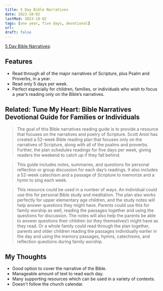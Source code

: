 ```yaml
---
title: 5 Day Bible Narratives
date: 2023-10-02
lastMod: 2023-10-02
tags: [one year, five days, devotional]
url:
draft: false
---
```


[5 Day Bible Narratives](https://g3min.org/tune-my-heart/):


## Features

- Read through all of the major narratives of Scripture, plus Psalm and Proverbs, in a year.
- Read only 5 days per week.
- Perfect especially for children, families, or individuals who wish to focus a year’s reading only on the Bible’s narratives.

## Related: Tune My Heart: Bible Narratives Devotional Guide for Families or Individuals

> The goal of this Bible narratives reading guide is to provide a resource that focuses on the narratives and poetry of Scripture. Scott Aniol has created a 52-week Bible reading plan that focuses only on the narratives of Scripture, along with all of the psalms and proverbs. Further, the plan schedules readings for five days per week, giving readers the weekend to catch up if they fall behind.

> This guide includes notes, summaries, and questions for personal reflection or group discussion for each day’s readings. It also includes a 52-week catechism and a passage of Scripture to memorize and a hymn to sing each week.

> This resource could be used in a number of ways. An individual could use this for personal Bible study and meditation. The plan also works perfectly for upper elementary age children, and the study notes will help answer questions they might have. Parents could use this for family worship as well, reading the passages together and using the questions for discussion. The notes will also help the parents be able to answer questions their children (or they themselves!) might have as they read. Or a whole family could read through the plan together, parents and older children reading the passages individually earlier in the day and using the memory passages, hymns, catechisms, and reflection questions during family worship.

## My Thoughts
- Good option to cover the narrative of the Bible.
- Manageable amount of text to read each day.
- Many supporting resources which can be used in a variety of contexts.
- Doesn't follow the church calendar.
